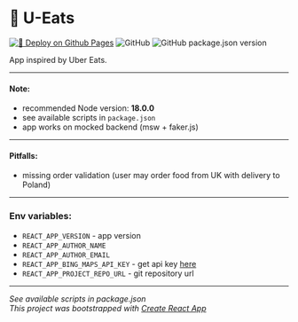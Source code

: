 # 🍕 U-Eats

[![🚀 Deploy on Github Pages](https://github.com/deivuss331/u-eats/actions/workflows/deploy-gh-pages.yml/badge.svg?branch=main)](https://github.com/deivuss331/u-eats/actions/workflows/deploy-gh-pages.yml)
![GitHub](https://img.shields.io/github/license/deivuss331/u-eats)
![GitHub package.json version](https://img.shields.io/github/package-json/v/deivuss331/u-eats)

App inspired by Uber Eats.

---

#### Note:
* recommended Node version: **18.0.0**
* see available scripts in `package.json`
* app works on mocked backend (msw + faker.js)

---

#### Pitfalls:

* missing order validation (user may order food from UK with delivery to Poland)

---

### Env variables:
* `REACT_APP_VERSION` - app version
* `REACT_APP_AUTHOR_NAME`
* `REACT_APP_AUTHOR_EMAIL`
* `REACT_APP_BING_MAPS_API_KEY` - get api key [here](https://www.bingmapsportal.com/)
* `REACT_APP_PROJECT_REPO_URL` - git repository url

---

_See available scripts in package.json_<br/>
_This project was bootstrapped with [Create React App](https://github.com/facebook/create-react-app)_
